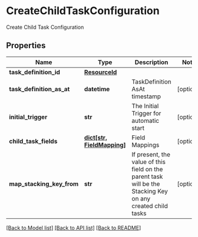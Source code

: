 # CreateChildTaskConfiguration

Create Child Task Configuration

## Properties
Name | Type | Description | Notes
------------ | ------------- | ------------- | -------------
**task_definition_id** | [**ResourceId**](ResourceId.md) |  | 
**task_definition_as_at** | **datetime** | TaskDefinition AsAt timestamp | [optional] 
**initial_trigger** | **str** | The Initial Trigger for automatic start | [optional] 
**child_task_fields** | [**dict[str, FieldMapping]**](FieldMapping.md) | Field Mappings | [optional] 
**map_stacking_key_from** | **str** | If present, the value of this field on the parent task will be the Stacking Key on any created child tasks | [optional] 

[[Back to Model list]](../README.md#documentation-for-models) [[Back to API list]](../README.md#documentation-for-api-endpoints) [[Back to README]](../README.md)


